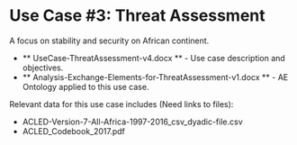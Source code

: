 Use Case #3: Threat Assessment
============================
A focus on stability and security on African continent.

* ** UseCase-ThreatAssessment-v4.docx  ** -  Use case description and objectives.
* ** Analysis-Exchange-Elements-for-ThreatAssessment-v1.docx ** -  AE Ontology applied to this use case.

Relevant data for this use case includes (Need links to files):

* ACLED-Version-7-All-Africa-1997-2016_csv_dyadic-file.csv
* ACLED_Codebook_2017.pdf
